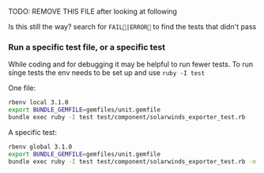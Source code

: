 TODO: REMOVE THIS FILE after looking at following

Is this still the way? search for `FAIL|ERROR` to find the tests that didn't pass

### Run a specific test file, or a specific test
While coding and for debugging it may be helpful to run fewer tests.
To run singe tests the env needs to be set up and use `ruby -I test`

One file:
```bash
rbenv local 3.1.0
export BUNDLE_GEMFILE=gemfiles/unit.gemfile
bundle exec ruby -I test test/component/solarwinds_exporter_test.rb
```

A specific test:
```bash
rbenv global 3.1.0
export BUNDLE_GEMFILE=gemfiles/unit.gemfile
bundle exec ruby -I test test/component/solarwinds_exporter_test.rb -n /test_build_meta_data/
```
